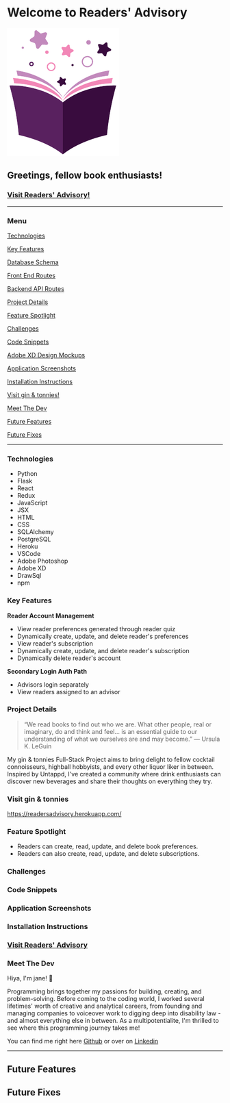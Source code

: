 # Welcome to Readers' Advisory
![Book Magic](react-app/src/images/book-magic.png)

## Greetings, fellow book enthusiasts!

### [Visit Readers' Advisory!](https://readersadvisory.herokuapp.com/)

---

### Menu

[Technologies](#Technologies)

[Key Features](#Key-Features)

[Database Schema](https://github.com/jemcodes/readersAdvisory/wiki/Database-Schema)

[Front End Routes](https://github.com/jemcodes/readersAdvisory/wiki/Front-End-Routes)

[Backend API Routes](https://github.com/jemcodes/readersAdvisory/wiki/Backend-API-Routes)

[Project Details](#Project-Details)

[Feature Spotlight](#Feature-Spotlight)

[Challenges](#Challenges)

[Code Snippets](#Code-Snippets)

<!-- [Redux Store Tree Samples](https://github.com/jemcodes/ginAndTonnies/wiki/Redux-Store-Tree-Samples) -->

[Adobe XD Design Mockups](https://github.com/jemcodes/readersAdvisory/wiki/Adobe-XD-Design-Mockups)

[Application Screenshots](#Application-Screenshots)

[Installation Instructions](#Installation-Instructions)

[Visit gin & tonnies!](https://readersadvisory.herokuapp.com/)

[Meet The Dev](#Meet-The-Dev)

[Future Features](#Future-Features)

[Future Fixes](#Future-Fixes)

---

### Technologies
* Python
* Flask 
* React
* Redux
* JavaScript
* JSX
* HTML
* CSS
* SQLAlchemy
* PostgreSQL
* Heroku
* VSCode
* Adobe Photoshop
* Adobe XD
* DrawSql
* npm

### Key Features

**Reader Account Management**
* View reader preferences generated through reader quiz
* Dynamically create, update, and delete reader's preferences
* View reader's subscription
* Dynamically create, update, and delete reader's subscription
* Dynamically delete reader's account

**Secondary Login Auth Path**
* Advisors login separately
* View readers assigned to an advisor

### Project Details
>“We read books to find out who we are. What other people, real or imaginary, do and think and feel... is an essential guide to our understanding of what we ourselves are and may become.”
― Ursula K. LeGuin

My gin & tonnies Full-Stack Project aims to bring delight to fellow cocktail connoisseurs, highball hobbyists, and every other liquor liker in between. Inspired by Untappd, I've created a community where drink enthusiasts can discover new beverages and share their thoughts on everything they try.

### Visit gin & tonnies
https://readersadvisory.herokuapp.com/

### Feature Spotlight
* Readers can create, read, update, and delete book preferences. 
* Readers can also create, read, update, and delete subscriptions.
<!-- * I implemented basic front end authorization so the current user is guided to only update and delete drinks and reviews they created. -->

### Challenges
<!-- 
This was my first solo build of a full React app. I found the integration with Redux to be particularly challenging. With less than a week of knowledge under my belt, I took on the task and I'm quite pleased with the outcome.

* The learning curve for interacting with the Redux store to grab state was steep for me. It was eye-opening when I finally understood how to connect those dots and select only the information I wanted to show.

* I felt more comfortable with PostgreSQL and Sequelize during this project after having used them in a previous group project. Still, it's a daunting task to make sure all the relationships are implemented correctly, knowing that the functionality of your app depends on it! -->

### Code Snippets
<!-- *Nested routes access*

One difficulty I face was accessing my reviews through my drink id route. I researched and employed mergeParams along with useParams to accomplish this.

By merging the route on the backend, I was able to write my review update and delete methods as if they were the direct route. Then, on the front end, I assigned the drinkId and reviewId to standin for the correct paths in the URL. From there, I was able to access everything I needed to call upon a single drink, get its reviews, and allow the user to update and delete reviews they'd written.

![Merge Params Route Access](frontend/public/images/mergeParamsReviews.png) -->

### Application Screenshots
<!-- *Single Drink Details*

Demonstrates that a user (in this case, nari) does not have authority to update or delete drinks or reviews they did not create

![SingleDrinkDetails](/frontend/public/images/singleDrinkDetail.png)

### [View Additional Screenshots](https://github.com/jemcodes/ginAndTonnies/wiki/Application-Screenshots) -->


### Installation Instructions
<!-- * Git clone the project file
* On your local machine, run 'npm install' to install required dependenices
* Initiate database setup as stated in .env.example
* Run npx dotenv sequelize commands (migrate, seed, etc.)
* Run 'npm start' command on localhost for both backend and front end servers
* Server should automatically navigate you to localhost:port in browser. -->

### [Visit Readers' Advisory](https://readersadvisory.herokuapp.com/)

### Meet The Dev

Hiya, I'm jane! 👋

Programming brings together my passions for building, creating, and problem-solving. Before coming to the coding world, I worked several lifetimes' worth of creative and analytical careers, from founding and managing companies to voiceover work to digging deep into disability law - and almost everything else in between. As a multipotentialite, I'm thrilled to see where this programming journey takes me!

You can find me right here [Github](https://github.com/jemcodes) or over on [Linkedin](https://www.linkedin.com/in/jemcodes/) 


---

## Future Features

<!-- **Venues**
* See a list of venues associated with drinks
* As a venue owner, create, update, and delete a listing for your venue's details

**Badges**
* Earn badges for trying and reviewing new drinks

**Expanded User Profiles**
* See profile page for each user
* As a user, create, update, and delete details on your profile page
* Drinks and badges dynamically added to your profile

**Additional Protections**
* Amplify security measures, particularly backend considerations, to prevent current user from updating or deleting another user's created drinks and reviews. -->

## Future Fixes

<!-- **Heroku Hosting Improvements**
* Loadtimes for backend calls are quite slow at the moment. As we haven't yet learned about database optimization, I would like to improve this when I have time to revist the project. -->

